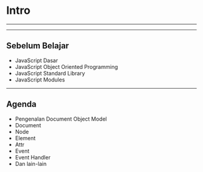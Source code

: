 # Intro

---

---

## Sebelum Belajar

- JavaScript Dasar
- JavaScript Object Oriented Programming
- JavaScript Standard Library
- JavaScript Modules

---

## Agenda

- Pengenalan Document Object Model
- Document
- Node
- Element
- Attr
- Event
- Event Handler
- Dan lain-lain
